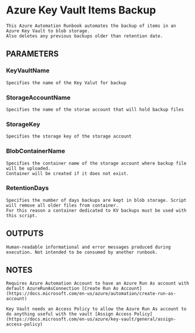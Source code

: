 # Azure Key Vault Items Backup
    This Azure Automation Runbook automates the backup of items in an Azure Key Vault to blob storage.
    Also deletes any previous backups older than retention date.

## PARAMETERS
### KeyVaultName
    Specifies the name of the Key Valut for backup

### StorageAccountName
    Specifies the name of the storae account that will hold backup files

### StorageKey
	Specifies the storage key of the storage account

### BlobContainerName
	Specifies the container name of the storage account where backup file will be uploaded.
    Container will be created if it does not exist.

### RetentionDays
	Specifies the number of days backups are kept in blob storage. Script will remove all older files from container.
    For this reason a container dedicated to KV backups must be used with this script.

## OUTPUTS
	Human-readable informational and error messages produced during execution. Not intended to be consumed by another runbook.

## NOTES
    Requires Azure Automation Account to have an Azure Run As account with default AzureRunAsConnection [Create Run As Account](https://docs.microsoft.com/en-us/azure/automation/create-run-as-account)

    Key Vault needs an Access Policy to allow the Azure Run As account to do anything useful with the vault [Assign Access Policy](https://docs.microsoft.com/en-us/azure/key-vault/general/assign-access-policy)